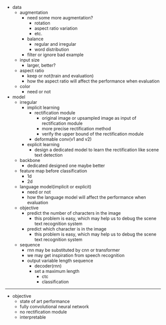 - data
  - augmentation
    - need some more augmentation?
      - rotation
      - aspect ratio variation
      - etc.
    - balance
      - regular and irregular
      - word distribution
    - filter or ignore bad example
  - input size
    - larger, better?
  - aspect ratio
    - keep or not(train and evaluation)
    - how the aspect ratio will affect the performance when evaluation
  - color
    - need or not
- model
  - irregular
    - implicit learning
      - rectification module
        - original image or upsampled image as input of rectification module
        - more precise rectification method
        - verify the upper bound of the rectification module
      - deformable conv(v1 and v2)
    - explicit learning
      - design a dedicated model to learn the rectification like scene text detection
  - backbone
    - dedicated designed one maybe better
  - feature map before classification
    - 1d
    - 2d
  - language model(implicit or explicit)
    - need or not
    - how the language model will affect the performance when evaluation
  - objective
    - predict the number of characters in the image
      - this problem is easy, which may help us to debug the scene text recognition system
    - predict which character is in the image
      - this problem is easy, which may help us to debug the scene text recognition system
  - sequence
    - rnn may be substituted by cnn or transformer
    - we may get inspiration from speech recognition
    - output variable length sequence
      - decoder(rnn)
      - set a maximum length
        - ctc
        - classification
---
- objective
  - state of art performance
  - fully convolutional neural network
  - no rectification module
  - interpretable
